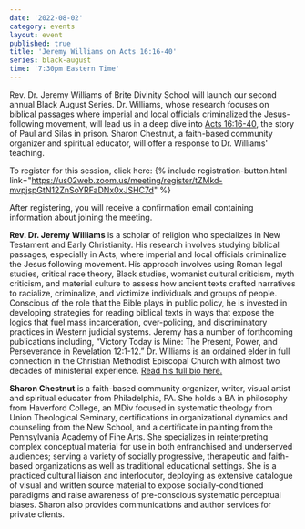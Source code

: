 ```yaml
---
date: '2022-08-02'
category: events
layout: event
published: true
title: 'Jeremy Williams on Acts 16:16-40'
series: black-august
time: '7:30pm Eastern Time'
---
```

Rev. Dr. Jeremy Williams of Brite Divinity School will launch our second annual Black August Series. Dr. Williams, whose research focuses on biblical passages where imperial and local officials criminalized the Jesus-following movement, will lead us in a deep dive into [Acts 16:16-40](https://bible.oremus.org/?ql=524042065), the story of Paul and Silas in prison. Sharon Chestnut, a faith-based community organizer and spiritual educator, will offer a response to Dr. Williams' teaching.

To register for this session, click here: {% include registration-button.html link="https://us02web.zoom.us/meeting/register/tZMkd-mvpjspGtN12ZnSoYRFaDNx0xJSHC7d" %}

After registering, you will receive a confirmation email containing information about joining the meeting.

**Rev. Dr. Jeremy Williams** is a scholar of religion who specializes in New Testament and Early Christianity. His research involves studying biblical passages, especially in Acts, where imperial and local officials criminalize the Jesus following movement. His approach involves using Roman legal studies, critical race theory, Black studies, womanist cultural criticism, myth criticism, and material culture to assess how ancient texts crafted narratives to racialize, criminalize, and victimize individuals and groups of people. Conscious of the role that the Bible plays in public policy, he is invested in developing strategies for reading biblical texts in ways that expose the logics that fuel mass incarceration, over-policing, and discriminatory practices in Western judicial systems. Jeremy has a number of forthcoming publications including, “Victory Today is Mine: The Present, Power, and Perseverance in Revelation 12:1-12.” Dr. Williams is an ordained elder in full connection in the Christian Methodist Episcopal Church with almost two decades of ministerial experience. [Read his full bio here.](https://jeremylwilliams.com/who-is-jeremy%3F)

**Sharon Chestnut** is a faith-based community organizer, writer, visual artist and spiritual educator from Philadelphia, PA. She holds a BA in philosophy from Haverford College, an MDiv focused in systematic theology from Union Theological Seminary, certifications in organizational dynamics and counseling from the New School, and a certificate in painting from the Pennsylvania  Academy of Fine Arts. She specializes in reinterpreting complex conceptual material for use in both enfranchised and underserved audiences; serving a variety of socially progressive, therapeutic and faith-based  organizations as well as traditional educational settings. She is a practiced cultural liaison and interlocutor, deploying as extensive catalogue of visual and written source material to expose socially-conditioned paradigms and raise awareness of pre-conscious systematic perceptual biases. Sharon also provides communications and author services for private clients.
